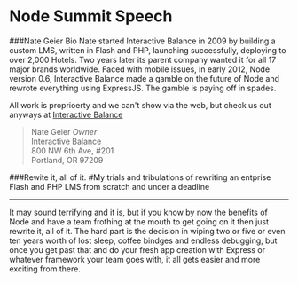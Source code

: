 Node Summit Speech
=========

###Nate Geier Bio
Nate started Interactive Balance in 2009 by building a custom LMS, written in Flash and PHP, launching successfully, deploying to over 2,000 Hotels. Two years later its parent company wanted it for all 17 major brands worldwide. Faced with mobile issues, in early 2012, Node version 0.6, Interactive Balance made a gamble on the future of Node and rewrote everything using ExpressJS. The gamble is paying off in spades.

All work is proprioerty and we can't show via the web, but check us out anyways at [Interactive Balance](http://interactivebalance.com)


>Nate Geier *Owner*  
>Interactive Balance  
>800 NW 6th Ave, #201  
>Portland, OR 97209  

###Rewite it, all of it.
#My trials and tribulations of rewriting an entprise Flash and PHP LMS from scratch and under a deadline
***
It may sound terrifying and it is, but if you know by now the benefits of Node and have a team frothing at the mouth to get going on it then just rewrite it, all of it. 
The hard part is the decision in wiping two or five or even ten years worth of lost sleep, coffee bindges and endless debugging, but once you get past that and do your fresh app creation with Express or whatever framework your team goes with, it all gets easier and more exciting from there.